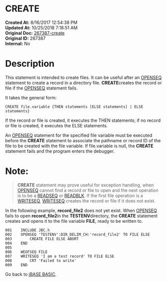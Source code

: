 # CREATE

**Created At:** 8/16/2017 12:54:38 PM  
**Updated At:** 10/25/2018 7:18:51 AM  
**Original Doc:** [267387-create](https://docs.jbase.com/36868-jbase-basic/267387-create)  
**Original ID:** 267387  
**Internal:** No  


# Description

This statement is intended to create files. It can be useful after an [OPENSEQ](./../openseq) statement to create a record in a directory file. **CREATE**creates the record or file if the [OPENSEQ](./../openseq) statement fails.

It takes the general form:

```
CREATE file.variable {THEN statements [ELSE statements] | ELSE statements}
```

If the record or file is created, it executes the THEN statements; if no record or file is created, it executes the ELSE statements.

An [OPENSEQ](./../openseq) statement for the specified file variable must be executed before the **CREATE** statement to associate the pathname or record ID of the file to be created with the file variable. If file.variable is null, the **CREATE** statement fails and the program enters the debugger.

# Note:


> **CREATE** statement may prove useful for exception handling, when [OPENSEQ](./../openseq) cannot find a record or file to open and the next operation is to be a [READSEQ](./../readseq) or [READBLK](./../readblk). If the first file operation is a [WRITESEQ](./../writeseq), [WRITESEQ](./../writeseq) creates the record or file if it does not exist.


In the following example, **record\_file2** does not yet exist. When [OPENSEQ](./../openseq) fails to open **record\_file2**in the **TESTENV**directory, the **CREATE** statement creates and opens it to the file variable **FILE**, ready to be written to.

```
001    INCLUDE JBC.h
002    OPENSEQ 'TESTENV':DIR_DELIM_CH:'record_file2' TO FILE ELSE
003        CREATE FILE ELSE ABORT
004    END
005
006    WEOFSEQ FILE
007    WRITESEQ 'I am a test record' TO FILE ELSE
008        CRT 'Failed to write'
009    END
```



Go back to [jBASE BASIC](./../jbase-basic-programmers-reference-guide).


